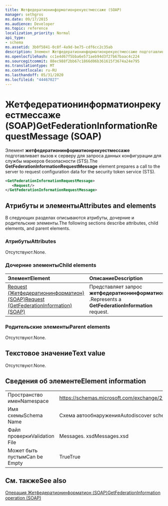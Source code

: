 ```yaml
---
title: Жетфедератионинформатионрекуестмессаже (SOAP)
manager: sethgros
ms.date: 09/17/2015
ms.audience: Developer
ms.topic: reference
localization_priority: Normal
api_type:
- schema
ms.assetid: 3b0f5841-0c8f-4a9d-be75-cdf6cc2c35ab
description: Элемент Жетфедератионинформатионрекуестмессаже подготавливает вызов к серверу для запроса данных конфигурации для службы маркеров безопасности (STS).
ms.openlocfilehash: cc1e4d67f5bba6e571aeb94d3f27b67baac4c224
ms.sourcegitcommit: 88ec988f2bb67c1866d06b361615f3674a24e795
ms.translationtype: MT
ms.contentlocale: ru-RU
ms.lasthandoff: 05/31/2020
ms.locfileid: "44467027"
---
```

# <a name="getfederationinformationrequestmessage-soap"></a><span data-ttu-id="0458b-103">Жетфедератионинформатионрекуестмессаже (SOAP)</span><span class="sxs-lookup"><span data-stu-id="0458b-103">GetFederationInformationRequestMessage (SOAP)</span></span>

<span data-ttu-id="0458b-104">Элемент **жетфедератионинформатионрекуестмессаже** подготавливает вызов к серверу для запроса данных конфигурации для службы маркеров безопасности (STS).</span><span class="sxs-lookup"><span data-stu-id="0458b-104">The **GetFederationInformationRequestMessage** element prepares a call to the server to request configuration data for the security token service (STS).</span></span> 
  
```XML
<GetFederationInformationRequestMessage>
   <Request/>
</GetFederationInformationRequestMessage>

```

## <a name="attributes-and-elements"></a><span data-ttu-id="0458b-105">Атрибуты и элементы</span><span class="sxs-lookup"><span data-stu-id="0458b-105">Attributes and elements</span></span>

<span data-ttu-id="0458b-106">В следующих разделах описываются атрибуты, дочерние и родительские элементы.</span><span class="sxs-lookup"><span data-stu-id="0458b-106">The following sections describe attributes, child elements, and parent elements.</span></span>
  
### <a name="attributes"></a><span data-ttu-id="0458b-107">Атрибуты</span><span class="sxs-lookup"><span data-stu-id="0458b-107">Attributes</span></span>

<span data-ttu-id="0458b-108">Отсутствуют.</span><span class="sxs-lookup"><span data-stu-id="0458b-108">None.</span></span>
  
### <a name="child-elements"></a><span data-ttu-id="0458b-109">Дочерние элементы</span><span class="sxs-lookup"><span data-stu-id="0458b-109">Child elements</span></span>

|<span data-ttu-id="0458b-110">**Элемент**</span><span class="sxs-lookup"><span data-stu-id="0458b-110">**Element**</span></span>|<span data-ttu-id="0458b-111">**Описание**</span><span class="sxs-lookup"><span data-stu-id="0458b-111">**Description**</span></span>|
|:-----|:-----|
|[<span data-ttu-id="0458b-112">Request (Жетфедератионинформатион) (SOAP)</span><span class="sxs-lookup"><span data-stu-id="0458b-112">Request (GetFederationInformation) (SOAP)</span></span>](request-getfederationinformationsoap.md) <br/> |<span data-ttu-id="0458b-113">Представляет запрос **жетфедератионинформатион** .</span><span class="sxs-lookup"><span data-stu-id="0458b-113">Represents a **GetFederationInformation** request.</span></span>  <br/> |
   
### <a name="parent-elements"></a><span data-ttu-id="0458b-114">Родительские элементы</span><span class="sxs-lookup"><span data-stu-id="0458b-114">Parent elements</span></span>

<span data-ttu-id="0458b-115">Отсутствуют.</span><span class="sxs-lookup"><span data-stu-id="0458b-115">None.</span></span>
  
## <a name="text-value"></a><span data-ttu-id="0458b-116">Текстовое значение</span><span class="sxs-lookup"><span data-stu-id="0458b-116">Text value</span></span>

<span data-ttu-id="0458b-117">Отсутствуют.</span><span class="sxs-lookup"><span data-stu-id="0458b-117">None.</span></span>
  
## <a name="element-information"></a><span data-ttu-id="0458b-118">Сведения об элементе</span><span class="sxs-lookup"><span data-stu-id="0458b-118">Element information</span></span>

|||
|:-----|:-----|
|<span data-ttu-id="0458b-119">Пространство имен</span><span class="sxs-lookup"><span data-stu-id="0458b-119">Namespace</span></span>  <br/> |https://schemas.microsoft.com/exchange/2010/Autodiscover  <br/> |
|<span data-ttu-id="0458b-120">Имя схемы</span><span class="sxs-lookup"><span data-stu-id="0458b-120">Schema Name</span></span>  <br/> |<span data-ttu-id="0458b-121">Схема автообнаружения</span><span class="sxs-lookup"><span data-stu-id="0458b-121">Autodiscover schema</span></span>  <br/> |
|<span data-ttu-id="0458b-122">Файл проверки</span><span class="sxs-lookup"><span data-stu-id="0458b-122">Validation File</span></span>  <br/> |<span data-ttu-id="0458b-123">Messages. xsd</span><span class="sxs-lookup"><span data-stu-id="0458b-123">Messages.xsd</span></span>  <br/> |
|<span data-ttu-id="0458b-124">Может быть пустым</span><span class="sxs-lookup"><span data-stu-id="0458b-124">Can be Empty</span></span>  <br/> |<span data-ttu-id="0458b-125">True</span><span class="sxs-lookup"><span data-stu-id="0458b-125">True</span></span>  <br/> |
   
## <a name="see-also"></a><span data-ttu-id="0458b-126">См. также</span><span class="sxs-lookup"><span data-stu-id="0458b-126">See also</span></span>



[<span data-ttu-id="0458b-127">Операция Жетфедератионинформатион (SOAP)</span><span class="sxs-lookup"><span data-stu-id="0458b-127">GetFederationInformation operation (SOAP)</span></span>](getfederationinformation-operation-soap.md)

